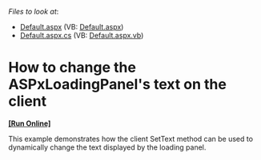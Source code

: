 <!-- default file list -->
*Files to look at*:

* [Default.aspx](./CS/Site/Default.aspx) (VB: [Default.aspx](./VB/Site/Default.aspx))
* [Default.aspx.cs](./CS/Site/Default.aspx.cs) (VB: [Default.aspx.vb](./VB/Site/Default.aspx.vb))
<!-- default file list end -->
# How to change the ASPxLoadingPanel's text on the client
<!-- run online -->
**[[Run Online]](https://codecentral.devexpress.com/e1010/)**
<!-- run online end -->


<p>This example demonstrates how the client SetText method can be used to dynamically change the text displayed by the loading panel.</p>

<br/>


